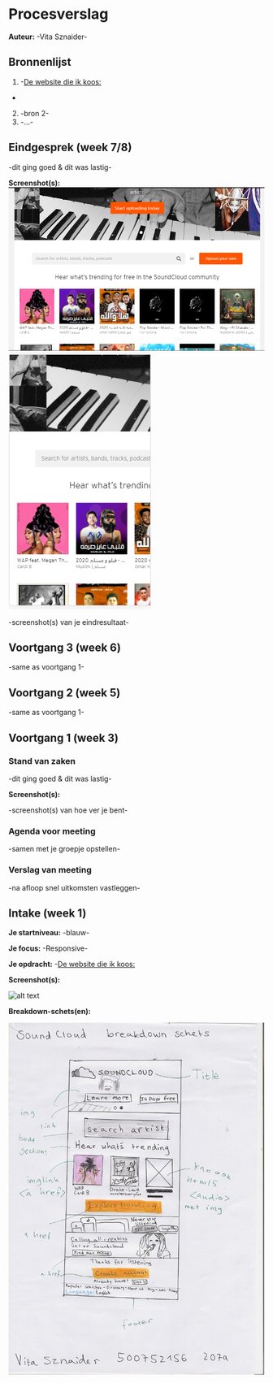 # Procesverslag
**Auteur:** -Vita Sznaider-




## Bronnenlijst
1. -[De website die ik koos:](https://soundcloud.com/)
-
2. -bron 2-
3. -...-



## Eindgesprek (week 7/8)

-dit ging goed & dit was lastig-

**Screenshot(s):**
![alt text](/images/screenshot.png "Screenshot 1")
![alt text](/images/screenshot2.png "Huidige browser app")

-screenshot(s) van je eindresultaat-



## Voortgang 3 (week 6)

-same as voortgang 1-



## Voortgang 2 (week 5)

-same as voortgang 1-



## Voortgang 1 (week 3)

### Stand van zaken

-dit ging goed & dit was lastig-

**Screenshot(s):**

-screenshot(s) van hoe ver je bent-

### Agenda voor meeting

-samen met je groepje opstellen-

### Verslag van meeting

-na afloop snel uitkomsten vastleggen-



## Intake (week 1)

**Je startniveau:** -blauw-

**Je focus:** -Responsive-

**Je opdracht:** -[De website die ik koos:](https://soundcloud.com/)

**Screenshot(s):**

![alt text](/images/screenshot "Screenshot 1")

**Breakdown-schets(en):**

![alt text](/images/breakdown.jpg "Homepage Breakdown")


